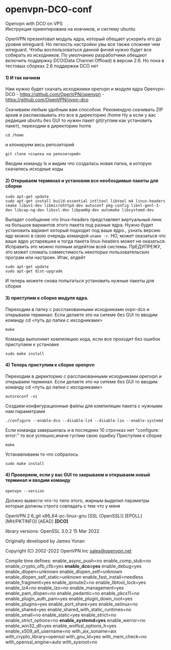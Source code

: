 # openvpn-DCO-conf

Openvpn with DCO on VPS  
Инструкция ориентирована на новчиков, и систему ubuntu

OpenVPN презентовал модуль ядра, который обещает ускорить его до уровня wireguard. Но легкость настройки увы все также сложнее чем wireguard.
Чтобы воспользоваться данной фичей нужно будет все собирать из исходников. По умолчанию разработчики обещают включить поддержку DCO(Data Channel Offload) в версии 2.6. Но пока в тестовых сборках 2.6 поддержки DCO нет

#### 1) И так начнем
Нам нужно будет скачать исходжники openvpn и модуля ядра Openvpn-DCO
    - https://github.com/OpenVPN/openvpn
    - https://github.com/OpenVPN/ovpn-dco
    
Скачиваем любым удобным вам способом. 
Рекомендую скачивать ZIP архив и распаковывать это все в директорию /home
Ну а если у вас редакция ubuntu без GUI то нужен пакет git(гуглим как установить пакет), переходим в директорию home

    cd /home

и клонируем весь репозиторий

    git clone <ссылка на репозиторий>

Вводим команду ls и видим что создалась новая папка, в которую скачались исходные коды

#### 2) Открываем терминал и установим все необходимые пакеты для сборки
    sudo apt-get update
    sudo apt-get install build-essential intltool libtool m4 linux-headers cmake libuv1-dev libmicrohttpd-dev autoconf pkg-config libnl-genl-3-dev libcap-ng-dev libssl-dev libpam0g-dev automake libsystemd-dev
    
 Выпадет сообщение что linux-headers представляет виртуальный линк на большое вариантов этого пакета под разные ядра. Нужно будет установить вариант который подходит под ваше ядро., узнать версию ядр можно в свою очередь командой `uname -r`. НО, может оказаться что ваше ядро устаревшее и тогда пакета linux-headers может не оказаться. Исправить это можно полным апдейтом всей системы. ПрЕДУПРЕЖУ, это может сломать совместимость некоторых пользовательских програм или настроек. Итак, апдейт

    sudo apt-get update
    sudo apt-get dist-upgrade

И теперь можете снова попытаться установить нужные пакеты для сборки

#### 3) приступим к сборке модуля ядра.
Переходим в папку с расспакованными исходниками ovpn-dco и открываем терминал. Если делаете это на ситеме без GUI то вводим команду cd <путь до папки с ихсодниками>

    make

Команда выполняет компиляцию кода, если все проходит без ошибок приступаем к установке

    sudo make install
    
#### 4) Теперь приступим к сборке openpvn
Переходим в директорию с расспакованными исходниками openvpn и открываем терминал. Если делаете это на ситеме без GUI то вводим команду cd <путь до папки с ихсодниками>

    autoreconf -vi

Создаем конфигурационные файлы для компиляции пакета с нужными нам параметрами

    ./configure --enable-dco --disable-lz4 --disable-lzo --enable-systemd

Если команда завершилась и в последних 10 строчках нет "configure: error:" то все успешно,иначе гуглим свою ошибку
Приступим к сборке

    make

Устанавливаем то что собралось

    sudo make install

#### 4) Проверяем, если у вас GUI то закрываем и открываем новый терминал и вводим команду

    openvpn --version

Должно вывести что-то типо этого, жирным выделил параметры которые должны строго совпадать с тем что у меня 


OpenVPN 2.6_git x86_64-pc-linux-gnu [SSL (OpenSSL)] [EPOLL] [MH/PKTINFO] [AEAD] **[DCO]**

library versions: OpenSSL 3.0.2 15 Mar 2022

Originally developed by James Yonan

Copyright (C) 2002-2022 OpenVPN Inc <sales@openvpn.net>

Compile time defines: enable_async_push=no enable_comp_stub=no enable_crypto_ofb_cfb=yes **enable_dco=yes** enable_debug=yes enable_dlopen=unknown enable_dlopen_self=unknown enable_dlopen_self_static=unknown enable_fast_install=needless enable_fragment=yes enable_iproute2=no enable_libtool_lock=yes enable_lz4=no enable_lzo=no enable_management=yes enable_pam_dlopen=no enable_pedantic=no enable_pkcs11=no enable_plugin_auth_pam=yes enable_plugin_down_root=yes enable_plugins=yes enable_port_share=yes enable_selinux=no enable_shared=yes enable_shared_with_static_runtimes=no enable_small=no enable_static=yes enable_strict=no enable_strict_options=no **enable_systemd=yes** enable_werror=no enable_win32_dll=yes enable_wolfssl_options_h=yes enable_x509_alt_username=no with_aix_soname=aix with_crypto_library=openssl with_gnu_ld=yes with_mem_check=no with_openssl_engine=auto with_sysroot=no



